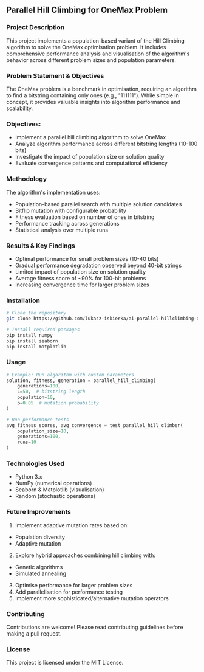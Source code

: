 ## Parallel Hill Climbing for OneMax Problem

### Project Description

This project implements a population-based variant of the Hill Climbing algorithm to solve the OneMax optimisation problem. It includes comprehensive performance analysis and visualisation of the algorithm's behavior across different problem sizes and population parameters.

### Problem Statement & Objectives

The OneMax problem is a benchmark in optimisation, requiring an algorithm to find a bitstring containing only ones (e.g., "111111"). While simple in concept, it provides valuable insights into algorithm performance and scalability.

### Objectives:

* Implement a parallel hill climbing algorithm to solve OneMax
* Analyze algorithm performance across different bitstring lengths (10-100 bits)
* Investigate the impact of population size on solution quality
* Evaluate convergence patterns and computational efficiency

### Methodology

The algorithm's implementation uses:

* Population-based parallel search with multiple solution candidates
* Bitflip mutation with configurable probability
* Fitness evaluation based on number of ones in bitstring
* Performance tracking across generations
* Statistical analysis over multiple runs

### Results & Key Findings

* Optimal performance for small problem sizes (10-40 bits)
* Gradual performance degradation observed beyond 40-bit strings
* Limited impact of population size on solution quality
* Average fitness score of ~90% for 100-bit problems
* Increasing convergence time for larger problem sizes

### Installation

```bash
# Clone the repository
git clone https://github.com/lukasz-iskierka/ai-parallel-hillclimbing-onemax.git

# Install required packages
pip install numpy
pip install seaborn
pip install matplotlib
```

### Usage

```python
# Example: Run algorithm with custom parameters
solution, fitness, generation = parallel_hill_climbing(
    generations=100,
    L=50,  # bitstring length
    population=10,
    p=0.05  # mutation probability
)

# Run performance tests
avg_fitness_scores, avg_convergence = test_parallel_hill_climber(
    population_size=10,
    generations=100,
    runs=10
)
```

### Technologies Used

* Python 3.x
* NumPy (numerical operations)
* Seaborn & Matplotlib (visualisation)
* Random (stochastic operations)

### Future Improvements

1. Implement adaptive mutation rates based on:

* Population diversity
* Adaptive mutation

2. Explore hybrid approaches combining hill climbing with:

* Genetic algorithms
* Simulated annealing

3. Optimise performance for larger problem sizes
4. Add parallelisation for performance testing
5. Implement more sophisticated/alternative mutation operators

### Contributing

Contributions are welcome! Please read contributing guidelines before making a pull request.

### License

This project is licensed under the MIT License.